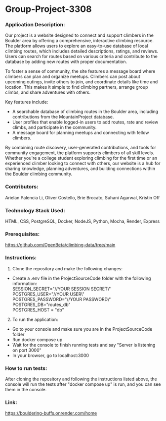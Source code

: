 # Group-Project-3308
### Application Description:   
Our project is a website designed to connect and support climbers in the Boulder area by offering a comprehensive, interactive climbing resource. The platform allows users to explore an easy-to-use database of local climbing routes, which includes detailed descriptions, ratings, and reviews. Users can search for routes based on various criteria and contribute to the database by adding new routes with proper documentation.  

To foster a sense of community, the site features a message board where climbers can plan and organize meetups. Climbers can post about upcoming outings, invite others to join, and coordinate details like time and location. This makes it simple to find climbing partners, arrange group climbs, and share adventures with others.  

Key features include:  

- A searchable database of climbing routes in the Boulder area, including contributions from the MountainProject database.  
- User profiles that enable logged-in users to add routes, rate and review climbs, and participate in the community.  
- A message board for planning meetups and connecting with fellow climbers.

By combining route discovery, user-generated contributions, and tools for community engagement, the platform supports climbers of all skill levels. Whether you're a college student exploring climbing for the first time or an  
experienced climber looking to connect with others, our website is a hub for sharing knowledge, planning adventures, and building connections within the Boulder climbing community.  

### Contributors:   
Arielan Palencia Li, Oliver Costello, Brie Brocato, Suhani Agarwal, Kristin Off  

### Technology Stack Used:   
HTML, CSS, PostgreSQL, Docker, NodeJS, Python, Mocha, Render, Express  

### Prerequisites:  
https://github.com/OpenBeta/climbing-data/tree/main  

### Instructions:
1. Clone the repository and make the following changes:  
  - Create a .env file in the ProjectSourceCode folder with the following information:  
      SESSION_SECRET="//YOUR SESSION SECRET\\"  
      POSTGRES_USER="//YOUR USER\\"  
      POSTGRES_PASSWORD="//YOUR PASSWORD\\"
      POSTGRES_DB="routes_db"  
      POSTGRES_HOST = "db"  
2. To run the application:  
- Go to your console and make sure you are in the ProjectSourceCode folder  
- Run docker compose up  
- Wait for the console to finish running tests and say "Server is listening on port 3000"  
- In your browser, go to localhost:3000  

### How to run tests:  
After cloning the repository and following the instructions listed above, the console will run the tests after "docker compose up" is run, and you can see them in the console.  

### Link:   
https://bouldering-buffs.onrender.com/home  

